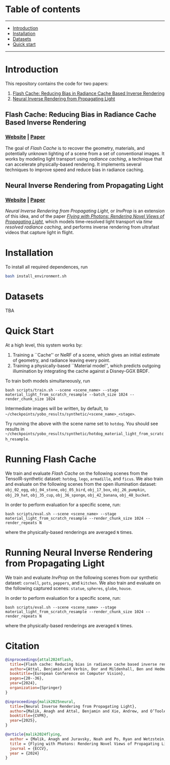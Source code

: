 # Table of contents
-----
  * [Introduction](#introduction)
  * [Installation](#installation)
  * [Datasets](#datasets)
  * [Quick start](#quick-start)
------

# Introduction

This repository contains the code for two papers:

1. [Flash Cache: Reducing Bias in Radiance Cache Based Inverse Rendering](https://benattal.github.io/flash-cache/)
2. [Neural Inverse Rendering from Propagating Light](https://anaghmalik.com/InvProp/)

## Flash Cache: Reducing Bias in Radiance Cache Based Inverse Rendering

### [Website](https://benattal.github.io/flash-cache/) |  [Paper](https://benattal.github.io/flash-cache/flash_cache.pdf)

The goal of *Flash Cache* is to recover the geometry, materials, and potentially unknown lighting of a scene from a set of conventional images. It works by modeling light transport using *radiance caching*, a technique that can accelerate physically-based rendering. It implements several techniques to improve speed and reduce bias in radiance caching.

## Neural Inverse Rendering from Propagating Light

### [Website](https://benattal.github.io/flash-cache/) |  [Paper](https://benattal.github.io/flash-cache/flash_cache.pdf)

*Neural Inverse Rendering from Propagating Light*, or *InvProp* is an extension of this idea, and of the paper [*Flying with Photons: Rendering Novel Views of Propagating Light*](https://anaghmalik.com/FlyingWithPhotons/gallery.html), which models time-resolved light transport via *time resolved radiance caching*, and performs inverse rendering from ultrafast videos that capture light in flight.

# Installation

To install all required dependences, run

```bash
bash install_environment.sh
```

# Datasets
TBA

# Quick Start

At a high level, this system works by:

1. Training a ``Cache'' or NeRF of a scene, which gives an initial estimate of geometry, and radiance leaving every point.
2. Training a physically-based ``Material model'', which predicts outgoing illumination by integrating the cache against a Disney-GGX BRDF.

To train both models simultaneously, run

```
bash scripts/train.sh --scene <scene_name> --stage material_light_from_scratch_resample --batch_size 1024 --render_chunk_size 1024
```

Intermediate images will be written, by default, to `~/checkpoints/yobo_results/synthetic/<scene_name>_<stage>`. 

Try running the above with the scene name set to `hotdog`. You should see results in `~/checkpoints/yobo_results/synthetic/hotdog_material_light_from_scratch_resample`.

# Running Flash Cache

We train and evaluate *Flash Cache* on the following scenes from the TensoIR-synthetic dataset: `hotdog`, `lego`, `armadillo`, and `ficus`. We also train and evaluate on the following scenes from the open illumination dataset: `obj_02_egg`, `obj_04_stone`, `obj_05_bird`, `obj_17_box`, `obj_26_pumpkin`, `obj_29_hat`, `obj_35_cup`, `obj_36_sponge`, `obj_42_banana`, `obj_48_bucket`.

In order to perform evaluation for a specific scene, run:

```
bash scripts/eval.sh --scene <scene_name> --stage material_light_from_scratch_resample --render_chunk_size 1024 --render_repeats N
```

where the physically-based renderings are averaged `N` times.

# Running Neural Inverse Rendering from Propagating Light

We train and evaluate *InvProp* on the following scenes from our synthetic dataset: `cornell`, `pots`, `peppers`, and `kitchen`. We also train and evaluate on the following captured scenes: `statue`, `spheres`, `globe`, `house`.

In order to perform evaluation for a specific scene, run:

```
bash scripts/eval.sh --scene <scene_name> --stage material_light_from_scratch_resample --render_chunk_size 1024 --render_repeats N
```

where the physically-based renderings are averaged `N` times.

# Citation

```bibtex
@inproceedings{attal2024flash,
  title={Flash cache: Reducing bias in radiance cache based inverse rendering},
  author={Attal, Benjamin and Verbin, Dor and Mildenhall, Ben and Hedman, Peter and Barron, Jonathan T and O’Toole, Matthew and Srinivasan, Pratul P},
  booktitle={European Conference on Computer Vision},
  pages={20--36},
  year={2024},
  organization={Springer}
}
```

```bibtex
@inproceedings{malik2025neural,
  title={Neural Inverse Rendering from Propagating Light},
  author={Malik, Anagh and Attal, Benjamin and Xie, Andrew, and O’Toole, Matthew and Lindell, David},
  booktitle={CVPR},
  year={2025},
}
```

```bibtex
@article{malik2024flying,
  author = {Malik, Anagh and Juravsky, Noah and Po, Ryan and Wetzstein, Gordon and Kutulakos, Kiriakos N. and Lindell, David B.},
  title = {Flying with Photons: Rendering Novel Views of Propagating Light},
  journal = {ECCV},
  year = {2024}
}
```